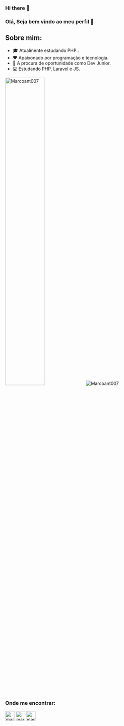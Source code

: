 ### Hi there 👋
### Olá, Seja bem vindo ao meu perfil 👋

## Sobre mim:
- 🎓 Atualmente estudando PHP .
- ❤️ Apaixonado por programação e tecnologia.
- 🔎 A procura de oportunidade como Dev Junior.
- 💻 Estudando PHP, Laravel e JS.

<img  width="50%" src="https://github-readme-stats.vercel.app/api/top-langs/?username=Marcoant007&layout=compact&theme=dark" alt="Marcoant007" />


<img src="https://github-readme-stats.vercel.app/api?username=Marcoant007&show_icons=true&theme=dark" alt="Marcoant007"/> 
</p>


### Onde me encontrar:



[<img width="30px" height="30px" align="left" alt="marco | LinkedIn" width="22px" src="https://cdn.jsdelivr.net/npm/simple-icons@v3/icons/linkedin.svg" />][linkedin]
[<img width="30px" height="30px" align="left" alt="marco | Instagram" width="22px" src="https://cdn.jsdelivr.net/npm/simple-icons@v3/icons/instagram.svg" />][instagram]
[<img width="30px" height="30px" align="left" alt="marco | Email" width="22px" src="https://cdn.jsdelivr.net/npm/simple-icons@v3/icons/gmail.svg" />][gmail]



[instagram]: https://instagram.com/mrcx07
[linkedin]: https://linkedin.com/in/marco-antonnio-araujo-32987a185/
[gmail]: mailto:marcoantnovo@gmail.com
